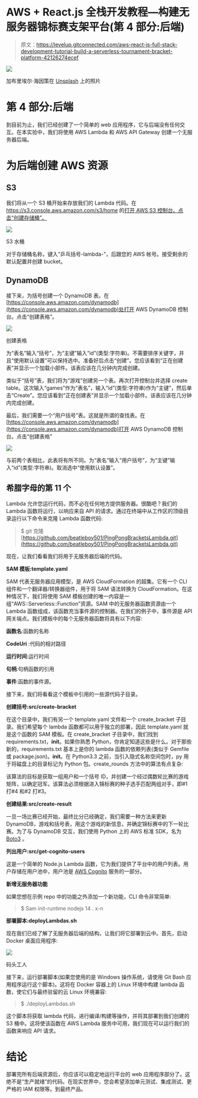 # AWS + React.js 全栈开发教程—构建无服务器锦标赛支架平台(第 4 部分:后端)

> 原文：<https://levelup.gitconnected.com/aws-react-js-full-stack-development-tutorial-build-a-serverless-tournament-bracket-platform-42126274ecef>

![](img/63ccef38ec2780e7b81f05ba2a15d3ae.png)

加布里埃尔·海因策在 [Unsplash](https://unsplash.com?utm_source=medium&utm_medium=referral) 上的照片

# 第 4 部分:后端

到目前为止，我们已经创建了一个简单的 web 应用程序，它与后端没有任何交互。在本实验中，我们将使用 AWS Lambda 和 AWS API Gateway 创建一个无服务器后端。

# 为后端创建 AWS 资源

## S3

我们将从一个 S3 桶开始来存放我们的 Lambda 代码。在 https://s3.console.aws.amazon.com/s3/home 的[打开 AWS S3 控制台。点击“创建存储桶”。](https://s3.console.aws.amazon.com/s3/home)

![](img/8a45becb9eba75d41792a1240631c3e4.png)

S3 水桶

对于存储桶名称，键入“乒乓括号-lambda-”，后跟您的 AWS 帐号。接受剩余的默认配置并创建 bucket。

## DynamoDB

接下来，为括号创建一个 DynamoDB 表。在[https://console.aws.amazon.com/dynamodb](https://console.aws.amazon.com/dynamodb)处打开 AWS DynamoDB 控制台。点击“创建表格”。

![](img/ce57cdb8dd251f650ef7c7300264b84d.png)

创建表格

为“表名”输入“括号”，为“主键”输入“id”(类型:字符串)。不需要排序关键字，并且“使用默认设置”可以保持选中。准备好后点击“创建”。您应该看到“正在创建表”并显示一个加载小部件。该表应该在几分钟内完成创建。

类似于“括号”表，我们将为“游戏”创建另一个表。再次打开控制台并选择 create table。这次输入“games”作为“表名”，输入“id”(类型:字符串)作为“主键”，然后单击“Create”。您应该看到“正在创建表”并显示一个加载小部件。该表应该在几分钟内完成创建。

最后，我们需要一个“用户括号”表。这就是所谓的查找表。在[https://console.aws.amazon.com/dynamodb](https://console.aws.amazon.com/dynamodb)打开 AWS DynamoDB 控制台。点击“创建表格”

![](img/1d815719a11bc5b971034390cf33a154.png)

与前两个表相比，此表将有所不同。为“表名”输入“用户括号”，为“主键”输入“id”(类型:字符串)。取消选中“使用默认设置”。

## 希腊字母的第 11 个

Lambda 允许您运行代码，而不必在任何地方提供服务器。很酷吧？我们的 Lambda 函数将运行，以响应来自 API 的请求。通过在终端中从工作区的顶级目录运行以下命令来克隆 Lambda 函数代码:

> $ git 克隆[https://github.com/beatleboy501/PingPongBracketsLambda.git](https://github.com/beatleboy501/PingPongBracketsLambda.git)

现在，让我们看看我们将用于无服务器后端的代码。

**SAM 模板:template.yaml**

SAM 代表无服务器应用模型，是 AWS CloudFormation 的超集。它有一个 CLI 组件和一个翻译器/转换器组件，用于将 SAM 语法转换为 CloudFormation。在这种情况下，我们将使用 SAM 模板创建的唯一内容是一组“AWS::Serverless::Function”资源。SAM 中的无服务器函数资源由一个 Lambda 函数组成，该函数充当事件源的控制器。在我们的例子中，事件源是 API 网关端点。我们模板中的每个无服务器函数将具有以下内容:

**函数名**:函数的名称

**CodeUri** :代码的相对路径

**运行时间**:运行时间

**句柄**:句柄函数的引用

**事件**:函数的事件源。

接下来，我们将看看这个模板中引用的一些源代码子目录。

**创建括号:src/create-bracket**

在这个目录中，我们有另一个 template.yaml 文件和一个 create_bracket 子目录。我们希望每个 lambda 函数都可以用于独立的部署，因此 template.yaml 就是这个函数的 SAM 模板。在 create_bracket 子目录中，我们找到 requirements.txt，__init__。如果你熟悉 Python，你肯定知道这些是什么。对于那些新的，requirements.txt 基本上是你的 lambda 函数的依赖列表(类似于 Gemfile 或 package.json)。__init__。在 Python3.3 之前，当引入隐式名称空间包时，py 用于将磁盘上的目录标记为 Python 包。create_rounds 方法中的算法有点复杂:

该算法的目标是获取一组用户和一个括号 ID，并创建一个经过偶数轮比赛的游戏矩阵，以确定冠军。该算法必须根据进入锦标赛的种子选手匹配两组对手，即#1 打#4 和#2 打#3。

**创建结果:src/create-result**

一旦一场比赛已经开始，最终比分已经确定，我们需要一种方法来更新 DynamoDB，游戏和括号表，用这个游戏的新信息，并确定锦标赛中的下一轮比赛。为了与 DynamoDB 交互，我们使用 Python 上的 AWS 标准 SDK，名为 [Boto3](https://boto3.amazonaws.com/v1/documentation/api/latest/guide/quickstart.html) 。

**列出用户:src/get-cognito-users**

这是一个简单的 Node.js Lambda 函数，它为我们提供了平台中的用户列表。用户存储在用户池中，用户池是 [AWS Cognito](https://aws.amazon.com/cognito/) 服务的一部分。

**新增无服务器功能**

如果您想在示例 repo 中的功能之外添加一个新功能，CLI 命令非常简单:

> $ Sam init-runtime nodejs 14 . x-n

**部署脚本:deployLambdas.sh**

现在我们已经了解了无服务器后端的结构，让我们将它部署到云中。首先，启动 Docker 桌面应用程序:

![](img/0c3c426675db9370a009a07aba76de64.png)

码头工人

接下来，运行部署脚本(如果您使用的是 Windows 操作系统，请使用 Git Bash 应用程序运行这个脚本)。这将在 Docker 容器上的 Linux 环境中构建 lambda 函数，使它们与最终驻留的云 Linux 环境兼容:

> $ ./deployLambdas.sh<your aws="" profile="" name=""><s3 bucket="" name=""><stack name=""></stack></s3></your>

这个脚本将获取 lambda 代码，进行编译/构建等操作，并将其部署到我们创建的 S3 桶中。这将使该函数在 AWS Lambda 服务中可用，我们现在可以运行我们的函数来响应 API 请求。

# 结论

部署完所有后端资源后，你应该可以稳定地运行平台的 web 应用程序部分了。这绝不是“生产就绪”的代码。在现实世界中，您会希望添加单元测试、集成测试、更严格的 IAM 权限等。到最终产品。